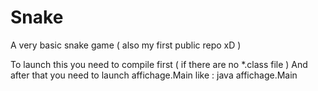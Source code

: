 # Snake
A very basic snake game ( also my first public repo xD )

To launch this you need to compile first ( if there are no *.class file )
And after that you need to launch affichage.Main like :
  java affichage.Main 
